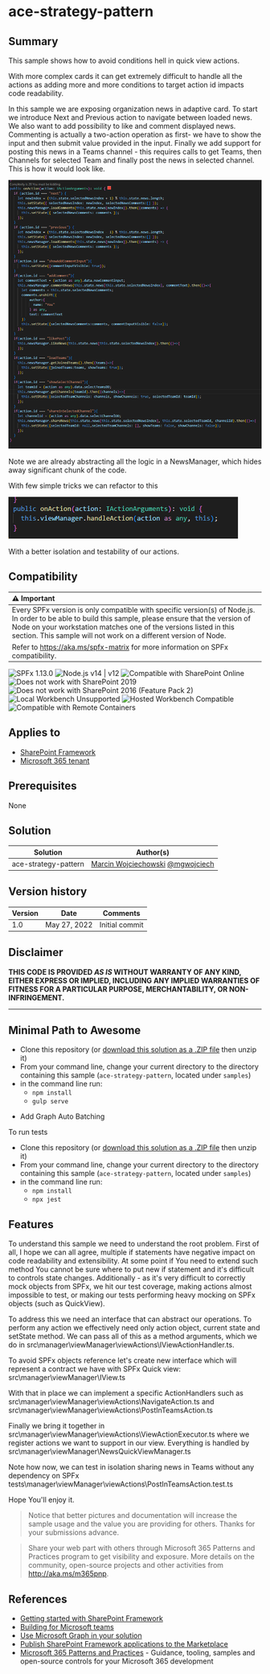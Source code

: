 # ace-strategy-pattern

## Summary

This sample shows how to avoid conditions hell in quick view actions.

With more complex cards it can get extremely difficult to handle all the actions as adding more and more conditions to target action id impacts code readability.

In this sample we are exposing organization news in adaptive card.
To start we introduce Next and Previous action to navigate between loaded news.
We also want to add possibility to like and comment displayed news.
Commenting is actually a two-action operation as first- we have to show the input and then submit value provided in the input.
Finally we add support for posting this news in a Teams channel - this requires calls to get Teams, then Channels for selected Team and finally post the news in selected channel. This is how it would look like.

![](./doc-resources/QuickViewBeforeRefactoring.PNG)

Note we are already abstracting all the logic in a NewsManager, which hides away significant chunk of the code.

With few simple tricks we can refactor to this

![](./doc-resources/QuickViewAfterRefactoring.PNG)

With a better isolation and testability of our actions.

## Compatibility

| :warning: Important          |
|:---------------------------|
| Every SPFx version is only compatible with specific version(s) of Node.js. In order to be able to build this sample, please ensure that the version of Node on your workstation matches one of the versions listed in this section. This sample will not work on a different version of Node.|
|Refer to <https://aka.ms/spfx-matrix> for more information on SPFx compatibility.   |

![SPFx 1.13.0](https://img.shields.io/badge/SPFx-1.13.0-green.svg)
![Node.js v14 | v12](https://img.shields.io/badge/Node.js-v14%20%7C%20v12-green.svg) 
![Compatible with SharePoint Online](https://img.shields.io/badge/SharePoint%20Online-Compatible-green.svg)
![Does not work with SharePoint 2019](https://img.shields.io/badge/SharePoint%20Server%202019-Incompatible-red.svg "SharePoint Server 2019 requires SPFx 1.4.1 or lower")
![Does not work with SharePoint 2016 (Feature Pack 2)](https://img.shields.io/badge/SharePoint%20Server%202016%20(Feature%20Pack%202)-Incompatible-red.svg "SharePoint Server 2016 Feature Pack 2 requires SPFx 1.1")
![Local Workbench Unsupported](https://img.shields.io/badge/Local%20Workbench-Unsupported-red.svg "Local workbench is no longer available as of SPFx 1.13 and above")
![Hosted Workbench Compatible](https://img.shields.io/badge/Hosted%20Workbench-Compatible-green.svg)
![Compatible with Remote Containers](https://img.shields.io/badge/Remote%20Containers-Compatible-green.svg)


## Applies to

- [SharePoint Framework](https://aka.ms/spfx)
- [Microsoft 365 tenant](https://learn.microsoft.com/sharepoint/dev/spfx/set-up-your-developer-tenant)

## Prerequisites

None

## Solution

Solution|Author(s)
--------|---------
ace-strategy-pattern | [Marcin Wojciechowski](https://github.com/mgwojciech) [@mgwojciech](https://twitter.com/mgwojciech)

## Version history

Version|Date|Comments
-------|----|--------
1.0|May 27, 2022|Initial commit

## Disclaimer

**THIS CODE IS PROVIDED *AS IS* WITHOUT WARRANTY OF ANY KIND, EITHER EXPRESS OR IMPLIED, INCLUDING ANY IMPLIED WARRANTIES OF FITNESS FOR A PARTICULAR PURPOSE, MERCHANTABILITY, OR NON-INFRINGEMENT.**

---

## Minimal Path to Awesome

* Clone this repository (or [download this solution as a .ZIP file](https://pnp.github.io/download-partial/?url=https://github.com/pnp/sp-dev-fx-webparts/tree/main/samples/ace-strategy-pattern) then unzip it)
* From your command line, change your current directory to the directory containing this sample (`ace-strategy-pattern`, located under `samples`)
* in the command line run:
  * `npm install`
  * `gulp serve`

- Add Graph Auto Batching

To run tests
* Clone this repository (or [download this solution as a .ZIP file](https://pnp.github.io/download-partial/?url=https://github.com/pnp/sp-dev-fx-webparts/tree/main/samples/ace-strategy-pattern) then unzip it)
* From your command line, change your current directory to the directory containing this sample (`ace-strategy-pattern`, located under `samples`)
* in the command line run:
  * `npm install`
  * `npx jest`


## Features

To understand this sample we need to understand the root problem. First of all, I hope we can all agree, multiple if statements have negative impact on code readability and extensibility. At some point if You need to extend such method You cannot be sure where to put new if statement and it's difficult to controls state changes. Additionally - as it's very difficult to correctly mock objects from SPFx, we hit our test coverage, making actions almost impossible to test, or making our tests performing heavy mocking on SPFx objects (such as QuickView).

To address this we need an interface that can abstract our operations. To perform any action we effectively need only action object, current state and setState method.
We can pass all of this as a method arguments, which we do in src\manager\viewManager\viewActions\IViewActionHandler.ts.

To avoid SPFx objects reference let's create new interface which will represent a contract we have with SPFx Quick view:
src\manager\viewManager\IView.ts

With that in place we can implement a specific ActionHandlers such as 
src\manager\viewManager\viewActions\NavigateAction.ts and src\manager\viewManager\viewActions\PostInTeamsAction.ts

Finally we bring it together in src\manager\viewManager\viewActions\ViewActionExecutor.ts where we register actions we want to support in our view.
Everything is handled by src\manager\viewManager\NewsQuickViewManager.ts

Note how now, we can test in isolation sharing news in Teams without any dependency on SPFx
tests\manager\viewManager\viewActions\PostInTeamsAction.test.ts

Hope You'll enjoy it.


> Notice that better pictures and documentation will increase the sample usage and the value you are providing for others. Thanks for your submissions advance.

> Share your web part with others through Microsoft 365 Patterns and Practices program to get visibility and exposure. More details on the community, open-source projects and other activities from http://aka.ms/m365pnp.

## References

- [Getting started with SharePoint Framework](https://learn.microsoft.com/sharepoint/dev/spfx/set-up-your-developer-tenant)
- [Building for Microsoft teams](https://learn.microsoft.com/sharepoint/dev/spfx/build-for-teams-overview)
- [Use Microsoft Graph in your solution](https://learn.microsoft.com/sharepoint/dev/spfx/web-parts/get-started/using-microsoft-graph-apis)
- [Publish SharePoint Framework applications to the Marketplace](https://learn.microsoft.com/en-us/sharepoint/dev/spfx/publish-to-marketplace-overview)
- [Microsoft 365 Patterns and Practices](https://aka.ms/m365pnp) - Guidance, tooling, samples and open-source controls for your Microsoft 365 development